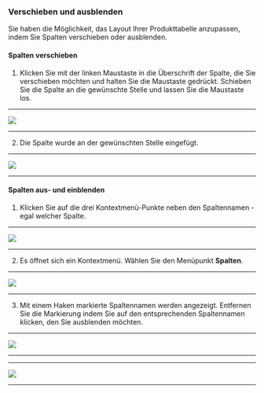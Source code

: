 ### Verschieben und ausblenden

Sie haben die Möglichkeit, das Layout Ihrer Produkttabelle anzupassen, indem Sie Spalten verschieben oder ausblenden.

#### Spalten verschieben

1) Klicken Sie mit der linken Maustaste in die Überschrift der Spalte, die Sie verschieben möchten und halten Sie die Maustaste gedrückt. Schieben Sie die Spalte an die gewünschte Stelle und lassen Sie die Maustaste los.

---
![](/Pictures/Web-Client/Produktlinie/Produktübersicht/Produkttabellenbereich/Verschieben-und-Ausblenden/verschieben_und_ausblenden_1.png)

---

2) Die Spalte wurde an der gewünschten Stelle eingefügt.

---
![](/Pictures/Web-Client/Produktlinie/Produktübersicht/Produkttabellenbereich/Verschieben-und-Ausblenden/verschieben_und_ausblenden_2.png)

---

#### Spalten aus- und einblenden

1) Klicken Sie auf die drei Kontextmenü-Punkte neben den Spaltennamen - egal welcher Spalte.

---
![](/Pictures/Web-Client/Produktlinie/Produktübersicht/Produkttabellenbereich/Verschieben-und-Ausblenden/verschieben_und_ausblenden_3.png)

---

2) Es öffnet sich ein Kontextmenü. Wählen Sie den Menüpunkt **Spalten**.

---
![](/Pictures/Web-Client/Produktlinie/Produktübersicht/Produkttabellenbereich/Verschieben-und-Ausblenden/verschieben_und_ausblenden_4.png)

---

3) Mit einem Haken markierte Spaltennamen werden angezeigt. Entfernen Sie die Markierung indem Sie auf den entsprechenden Spaltennamen klicken, den Sie ausblenden möchten.

---
![](/Pictures/Web-Client/Produktlinie/Produktübersicht/Produkttabellenbereich/Verschieben-und-Ausblenden/verschieben_und_ausblenden_5.png)

---

---
![](/Pictures/Web-Client/Produktlinie/Produktübersicht/Produkttabellenbereich/Verschieben-und-Ausblenden/verschieben_und_ausblenden_6.png)

---

